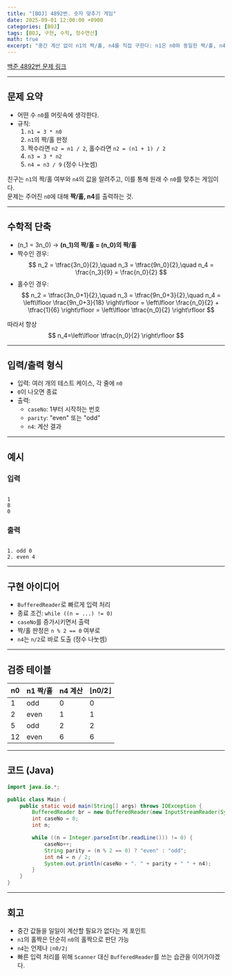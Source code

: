```yaml
---
title: "[BOJ] 4892번. 숫자 맞추기 게임"
date: 2025-09-01 12:00:00 +0900
categories: [BOJ]
tags: [BOJ, 구현, 수학, 정수연산]
math: true
excerpt: "중간 계산 없이 n1의 짝/홀, n4를 직접 구한다: n1은 n0와 동일한 짝/홀, n4 = ⌊n0/2⌋"
---
```


[백준 4892번 문제 링크](https://www.acmicpc.net/problem/4892)

---

## 문제 요약

- 어떤 수 `n0`를 머릿속에 생각한다.
- 규칙:
  1. `n1 = 3 * n0`
  2. `n1`의 짝/홀 판정
  3. 짝수라면 `n2 = n1 / 2`, 홀수라면 `n2 = (n1 + 1) / 2`
  4. `n3 = 3 * n2`
  5. `n4 = n3 / 9` (정수 나눗셈)

친구는 `n1`의 짝/홀 여부와 `n4`의 값을 알려주고, 이를 통해 원래 수 `n0`를 맞추는 게임이다.  
문제는 주어진 `n0`에 대해 **짝/홀, n4**를 출력하는 것.

---

## 수학적 단축

- \(n_1 = 3n_0\) → **\(n_1\)의 짝/홀 = \(n_0\)의 짝/홀**
- 짝수인 경우:
  $$
  n_2 = \tfrac{3n_0}{2},\quad
  n_3 = \tfrac{9n_0}{2},\quad
  n_4 = \frac{n_3}{9} = \frac{n_0}{2}
  $$
- 홀수인 경우:
  $$
  n_2 = \tfrac{3n_0+1}{2},\quad
  n_3 = \tfrac{9n_0+3}{2},\quad
  n_4 = \left\lfloor \frac{9n_0+3}{18} \right\rfloor
      = \left\lfloor \frac{n_0}{2} + \tfrac{1}{6} \right\rfloor
      = \left\lfloor \tfrac{n_0}{2} \right\rfloor
  $$

따라서 항상
$$
n_4=\left\lfloor \tfrac{n_0}{2} \right\rfloor
$$

---

## 입력/출력 형식

- 입력: 여러 개의 테스트 케이스, 각 줄에 `n0`  
- `0`이 나오면 종료  
- 출력:  
  - `caseNo`: 1부터 시작하는 번호  
  - `parity`: "even" 또는 "odd"  
  - `n4`: 계산 결과  

---

## 예시

### 입력
```

1
8
0

```

### 출력
```

1. odd 0
2. even 4

````

---

## 구현 아이디어

- `BufferedReader`로 빠르게 입력 처리
- 종료 조건: `while ((n = ...) != 0)`
- `caseNo`를 증가시키면서 출력
- 짝/홀 판정은 `n % 2 == 0` 여부로
- `n4`는 `n/2`로 바로 도출 (정수 나눗셈)

---

## 검증 테이블

| n0  | n1 짝/홀 | n4 계산 | ⌊n0/2⌋ |
|-----|----------|---------|--------|
| 1   | odd      | 0       | 0      |
| 2   | even     | 1       | 1      |
| 5   | odd      | 2       | 2      |
| 12  | even     | 6       | 6      |

---

## 코드 (Java)

```java
import java.io.*;

public class Main {
    public static void main(String[] args) throws IOException {
        BufferedReader br = new BufferedReader(new InputStreamReader(System.in));
        int caseNo = 0;
        int n;

        while ((n = Integer.parseInt(br.readLine())) != 0) {
            caseNo++;
            String parity = (n % 2 == 0) ? "even" : "odd";
            int n4 = n / 2;
            System.out.println(caseNo + ". " + parity + " " + n4);
        }
    }
}
````

---

## 회고

* 중간 값들을 일일이 계산할 필요가 없다는 게 포인트
* `n1`의 홀짝은 단순히 `n0`의 홀짝으로 판단 가능
* `n4`는 언제나 `⌊n0/2⌋`
* 빠른 입력 처리를 위해 `Scanner` 대신 `BufferedReader`를 쓰는 습관을 이어가야겠다.


